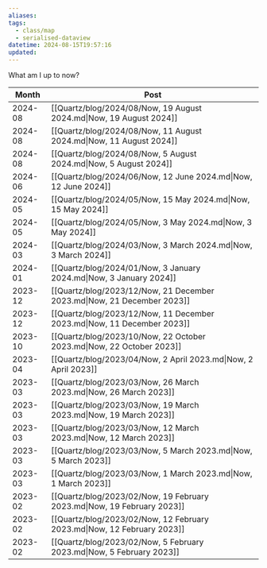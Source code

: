 ```yaml
---
aliases: 
tags:
  - class/map
  - serialised-dataview
datetime: 2024-08-15T19:57:16
updated:
---
```

What am I up to now?

<!-- QueryToSerialize: table without id dateformat(datetime, "yyyy-MM") as Month, file.link as Post from #class/now  sort datetime desc -->
<!-- SerializedQuery: table without id dateformat(datetime, "yyyy-MM") as Month, file.link as Post from #class/now  sort datetime desc -->

| Month   | Post                                                                    |
| ------- | ----------------------------------------------------------------------- |
| 2024-08 | [[Quartz/blog/2024/08/Now, 19 August 2024.md\|Now, 19 August 2024]]     |
| 2024-08 | [[Quartz/blog/2024/08/Now, 11 August 2024.md\|Now, 11 August 2024]]     |
| 2024-08 | [[Quartz/blog/2024/08/Now, 5 August 2024.md\|Now, 5 August 2024]]       |
| 2024-06 | [[Quartz/blog/2024/06/Now, 12 June 2024.md\|Now, 12 June 2024]]         |
| 2024-05 | [[Quartz/blog/2024/05/Now, 15 May 2024.md\|Now, 15 May 2024]]           |
| 2024-05 | [[Quartz/blog/2024/05/Now, 3 May 2024.md\|Now, 3 May 2024]]             |
| 2024-03 | [[Quartz/blog/2024/03/Now, 3 March 2024.md\|Now, 3 March 2024]]         |
| 2024-01 | [[Quartz/blog/2024/01/Now, 3 January 2024.md\|Now, 3 January 2024]]     |
| 2023-12 | [[Quartz/blog/2023/12/Now, 21 December 2023.md\|Now, 21 December 2023]] |
| 2023-12 | [[Quartz/blog/2023/12/Now, 11 December 2023.md\|Now, 11 December 2023]] |
| 2023-10 | [[Quartz/blog/2023/10/Now, 22 October 2023.md\|Now, 22 October 2023]]   |
| 2023-04 | [[Quartz/blog/2023/04/Now, 2 April 2023.md\|Now, 2 April 2023]]         |
| 2023-03 | [[Quartz/blog/2023/03/Now, 26 March 2023.md\|Now, 26 March 2023]]       |
| 2023-03 | [[Quartz/blog/2023/03/Now, 19 March 2023.md\|Now, 19 March 2023]]       |
| 2023-03 | [[Quartz/blog/2023/03/Now, 12 March 2023.md\|Now, 12 March 2023]]       |
| 2023-03 | [[Quartz/blog/2023/03/Now, 5 March 2023.md\|Now, 5 March 2023]]         |
| 2023-03 | [[Quartz/blog/2023/03/Now, 1 March 2023.md\|Now, 1 March 2023]]         |
| 2023-02 | [[Quartz/blog/2023/02/Now, 19 February 2023.md\|Now, 19 February 2023]] |
| 2023-02 | [[Quartz/blog/2023/02/Now, 12 February 2023.md\|Now, 12 February 2023]] |
| 2023-02 | [[Quartz/blog/2023/02/Now, 5 February 2023.md\|Now, 5 February 2023]]   |
<!-- SerializedQuery END -->
